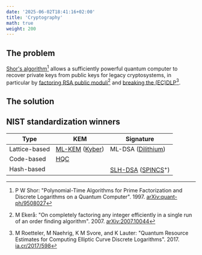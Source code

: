 ```yaml
---
date: '2025-06-02T18:41:16+02:00'
title: 'Cryptography'
math: true
weight: 200
---
```

## The problem

[Shor's algorithm](https://doi.org/10.48550/arXiv.quant-ph/9508027)[^S97] allows a sufficiently powerful quantum computer to recover private keys from public keys for legacy cryptosystems, in particular by [factoring RSA public moduli](https://arxiv.org/abs/2007.10044)[^E07] and [breaking the (EC)DLP](https://eprint.iacr.org/2017/598)[^RNSL17].



## The solution

## NIST standardization winners

| Type          | KEM             | Signature            |
| ---           | ---             | ---                  |
| Lattice-based | [ML-KEM][ML-KEM] ([Kyber][Kyber]) | ML-DSA ([Dilithium][Dilithium])   |
| Code-based | [HQC][HQC]         |                      |
| Hash-based |                    | [SLH-DSA][SLH-DSA] ([SPINCS][SPINCS]$^+$) |

[ML-KEM]: https://csrc.nist.gov/pubs/fips/203/final
[ML-DSA]: https://csrc.nist.gov/pubs/fips/204/final
[SLH-DSA]: https://csrc.nist.gov/pubs/fips/205/final
[HQC]: https://pqc-hqc.org/
[SPINCS]: https://sphincs.org/
[Kyber]: https://en.wikipedia.org/wiki/Kyber
[Dilithium]: https://pq-crystals.org/dilithium/index.shtml

[^S97]: P W Shor: "Polynomial-Time Algorithms for Prime Factorization and Discrete Logarithms on a Quantum Computer". 1997. [arXiv:quant-ph/9508027](https://doi.org/10.48550/arXiv.quant-ph/9508027)
[^E07]: M Ekerå: "On completely factoring any integer efficiently in a single run of an order finding algorithm". 2007. [arXiv:2007.10044](https://doi.org/10.48550/arXiv.2007.10044)
[^RNSL17]: M Roetteler, M Naehrig, K M Svore, and K Lauter: "Quantum Resource Estimates for Computing Elliptic Curve Discrete Logarithms". 2017. [ia.cr/2017/598](https://eprint.iacr.org/2017/598)
